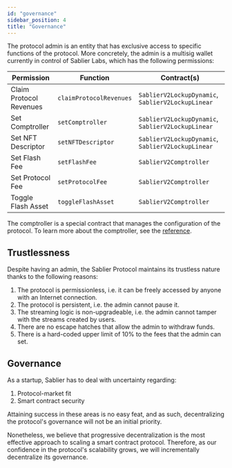 ```yaml
---
id: "governance"
sidebar_position: 4
title: "Governance"
---
```


The protocol admin is an entity that has exclusive access to specific functions of the protocol. More concretely, the
admin is a multisig wallet currently in control of Sablier Labs, which has the following permissions:

| Permission              | Function                | Contract(s)                                       |
| ----------------------- | ----------------------- | ------------------------------------------------- |
| Claim Protocol Revenues | `claimProtocolRevenues` | `SablierV2LockupDynamic`, `SablierV2LockupLinear` |
| Set Comptroller         | `setComptroller`        | `SablierV2LockupDynamic`, `SablierV2LockupLinear` |
| Set NFT Descriptor      | `setNFTDescriptor`      | `SablierV2LockupDynamic`, `SablierV2LockupLinear` |
| Set Flash Fee           | `setFlashFee`           | `SablierV2Comptroller`                            |
| Set Protocol Fee        | `setProtocolFee`        | `SablierV2Comptroller`                            |
| Toggle Flash Asset      | `toggleFlashAsset`      | `SablierV2Comptroller`                            |

The comptroller is a special contract that manages the configuration of the protocol. To learn more about the
comptroller, see the [reference](/docs/contracts/v2/reference/core/contract.SablierV2Comptroller.md).

## Trustlessness

Despite having an admin, the Sablier Protocol maintains its trustless nature thanks to the following reasons:

1. The protocol is permissionless, i.e. it can be freely accessed by anyone with an Internet connection.
2. The protocol is persistent, i.e. the admin cannot pause it.
3. The streaming logic is non-upgradeable, i.e. the admin cannot tamper with the streams created by users.
4. There are no escape hatches that allow the admin to withdraw funds.
5. There is a hard-coded upper limit of 10% to the fees that the admin can set.

## Governance

As a startup, Sablier has to deal with uncertainty regarding:

1. Protocol-market fit
2. Smart contract security

Attaining success in these areas is no easy feat, and as such, decentralizing the protocol's governance will not be an
initial priority.

Nonetheless, we believe that progressive decentralization is the most effective approach to scaling a smart contract
protocol. Therefore, as our confidence in the protocol's scalability grows, we will incrementally decentralize its
governance.
